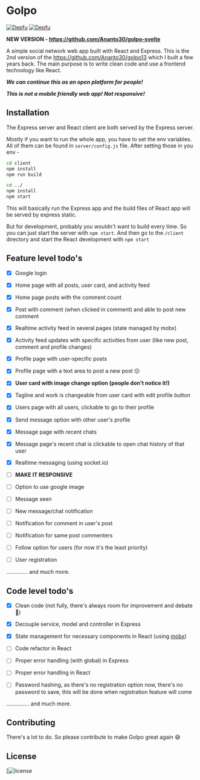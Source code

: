 # Golpo

[![Depfu](https://badges.depfu.com/badges/c2893ad1ca6705f6435fe22a4806162f/status.svg)](https://depfu.com)
[![Depfu](https://badges.depfu.com/badges/c2893ad1ca6705f6435fe22a4806162f/count.svg)](https://depfu.com/github/Ananto30/golpo?project_id=13397)

**NEW VERSION - https://github.com/Ananto30/golpo-svelte**

A simple social network web app built with React and Express. This is the 2nd version of the https://github.com/Ananto30/golpo13 which I built a few years back. The main purpose is to write clean code and use a frontend technology like React.

***We can continue this as an open platform for people!***

***This is not a mobile friendly web app! Not responsive!***

## Installation

The Express server and React client are both served by the Express server.

Mostly if you want to run the whole app, you have to set the env variables. All of them can be found in `server/config.js` file. After setting those in you env -

```bash
cd client
npm install
npm run build

cd ../
npm install
npm start
```
This will basically run the Express app and the build files of React app will be served by express static.

But for development, probably you wouldn't want to build every time. So you can just start the server with `npm start`. And then go to the `/client` directory and start the React development with `npm start` 


## Feature level todo's

- [x] Google login
- [x] Home page with all posts, user card, and activity feed
- [x] Home page posts with the comment count
- [x] Post with comment (when clicked in comment) and able to post new comment
- [x] Realtime activity feed in several pages (state managed by mobx)
- [x] Activity feed updates with specific activities from user (like new post, comment and profile changes)
- [x] Profile page with user-specific posts 
- [x] Profile page with a text area to post a new post 😐
- [x] **User card with image change option (people don't notice it!)**
- [x] Tagline and work is changeable from user card with edit profile button
- [x] Users page with all users, clickable to go to their profile
- [x] Send message option with other user's profile
- [x] Message page with recent chats
- [x] Message page's recent chat is clickable to open chat history of that user
- [x] Realtime messaging (using socket.io)

- [ ] **MAKE IT RESPONSIVE**
- [ ] Option to use google image
- [ ] Message seen
- [ ] New message/chat notification
- [ ] Notification for comment in user's post
- [ ] Notification for same post commenters
- [ ] Follow option for users (for now it's the least priority)
- [ ] User registration

.............. and much more.

## Code level todo's

- [x] Clean code (not fully, there's always room for improvement and debate 🍻)
- [x] Decouple service, model and controller in Express
- [x] State management for necessary components in React (using [mobx](https://mobx.js.org/README.html))

- [ ] Code refactor in React
- [ ] Proper error handling (with global) in Express
- [ ] Proper error handling in React
- [ ] Password hashing, as there's no registration option now, there's no password to save, this will be done when registration feature will come

............... and much more.

## Contributing
There's a lot to do. So please contribute to make Golpo great again 😅 


## License
[![license](https://github.com/Ananto30/golpo13-v2/blob/master/LICENSE)
